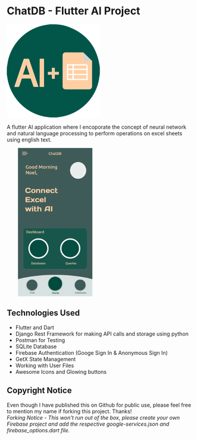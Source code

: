# ChatDB - Flutter AI Project

<img src="https://github.com/curiouslumber/ChatDB/blob/main/images/icon.svg" width="250">

A flutter AI application where I encoporate the concept of neural network and natural language processing to perform operations on excel sheets using english text.

<img src="https://github.com/curiouslumber/ChatDB/blob/main/images/pages/page1.png" width="200" hspace="30">
<!-- <img src="https://github.com/curiouslumber/ChatDB/blob/main/images/pages/page2.png" width="200" hspace="30" > <img src="https://github.com/curiouslumber/ChatDB/blob/main/images/pages/page3.png" width="200" hspace="30"> -->

## Technologies Used
- Flutter and Dart
- Django Rest Framework for making API calls and storage using python
- Postman for Testing
- SQLite Database
- Firebase Authentication (Googe Sign In & Anonymous Sign In)
- GetX State Management
- Working with User Files
- Awesome Icons and Glowing buttons

## Copyright Notice
Even though I have published this on Github for public use, please feel free to mention my name if forking this project. Thanks! <br>
<i>Forking Notice - This won't run out of the box, please create your own Firebase project and add the respective google-services.json and firebase_options.dart file.</i>
